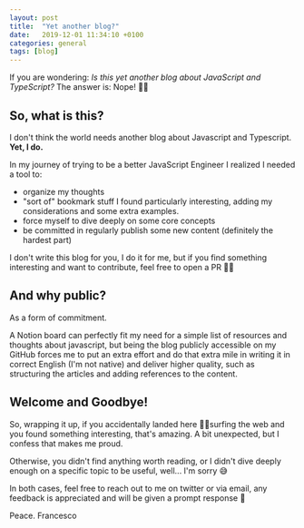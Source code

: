 ```yaml
---
layout: post
title:  "Yet another blog?"
date:   2019-12-01 11:34:10 +0100
categories: general
tags: [blog]
---
```


If you are wondering: *Is this yet another blog about JavaScript and TypeScript?* The answer is: Nope! 🙅‍♂️

## So, what is this?

I don't think the world needs another blog about Javascript and Typescript.
**Yet, I do.**

In my journey of trying to be a better JavaScript Engineer I realized I needed a tool to:

- organize my thoughts
- "sort of" bookmark stuff I found particularly interesting, adding my considerations and some extra examples.
- force myself to dive deeply on some core concepts
- be committed in regularly publish some new content (definitely the hardest part)

I don't write this blog for you, I do it for me, but if you find something interesting and want to contribute, feel free to open a PR 👨‍🚀

## And why public?

As a form of commitment.

A Notion board can perfectly fit my need for a simple list of resources and thoughts about javascript, but being the blog publicly accessible on my GitHub forces me to put an extra effort and do that extra mile in writing it in correct English (I'm not native) and deliver higher quality, such as structuring the articles and adding references to the content.

## Welcome and Goodbye!

So, wrapping it up, if you accidentally landed here 🏄‍♂surfing the web and you found something interesting, that's amazing. A bit unexpected, but I confess that makes me proud.

Otherwise, you didn't find anything worth reading, or I didn't dive deeply enough on a specific topic to be useful, well... I'm sorry 😅

In both cases, feel free to reach out to me on twitter or via email, any feedback is appreciated and will be given a prompt response 👐

Peace.
Francesco
